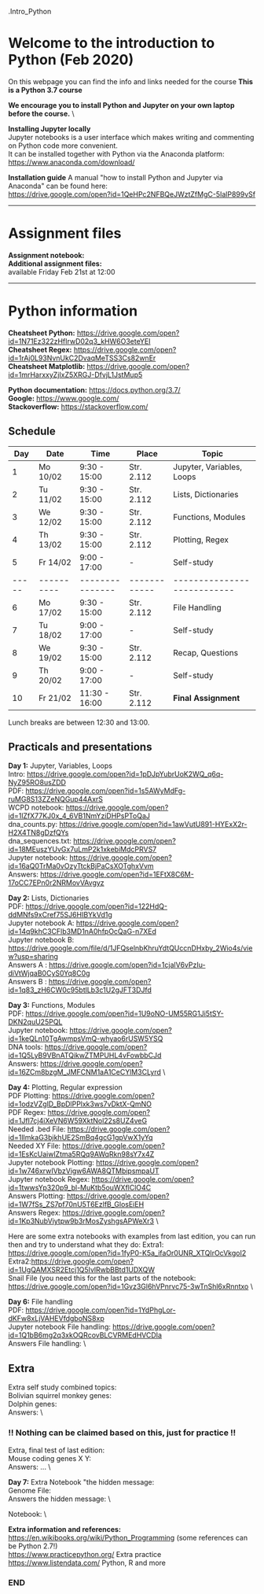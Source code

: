 .Intro_Python

# Welcome to the introduction to Python (Feb 2020)

On this webpage you can find the info and links needed for the course
**This is a Python 3.7 course**

**We encourage you to install Python and Jupyter on your own laptop before the course.** \

**Installing Jupyter locally**\
Jupyter notebooks is a user interface which makes writing and commenting on Python code more convenient.\
It can be installed together with Python via the Anaconda platform:\
https://www.anaconda.com/download/

**Installation guide**
A manual "how to install Python and Jupyter via Anaconda" can be found here:\
https://drive.google.com/open?id=1QeHPc2NFBQeJWztZfMgC-5IalP899vSf

--------------------------------------------------------------------------------------
# Assignment files 

**Assignment notebook:**   \
**Additional assignment files:** \
available Friday Feb 21st at 12:00

--------------------------------------------------------------------------------------

# Python information

**Cheatsheet Python:** https://drive.google.com/open?id=1N71Ez322zHfIrwD02q3_kHW6O3eteYEI \
**Cheatsheet Regex:** https://drive.google.com/open?id=1rAj0L93NvnUkC2DvaqMeTSS3Cs82wnEr \
**Cheatsheet Matplotlib:** https://drive.google.com/open?id=1mrHarxxyZjIxZ5XRGJ-DfvjL1JstMup5  

**Python documentation:** https://docs.python.org/3.7/ \
**Google:** https://www.google.com/ \
**Stackoverflow:** https://stackoverflow.com/ 

## Schedule

| Day | Date     | Time          | Place      | Topic                     |
|-----|----------|---------------|------------|---------------------------|
| 1   | Mo 10/02 |  9:30 - 15:00 | Str. 2.112 | Jupyter, Variables, Loops |
| 2   | Tu 11/02 |  9:30 - 15:00 | Str. 2.112 | Lists, Dictionaries       |
| 3   | We 12/02 |  9:30 - 15:00 | Str. 2.112 | Functions, Modules        |
| 4   | Th 13/02 |  9:30 - 15:00 | Str. 2.112 | Plotting, Regex           |
| 5   | Fr 14/02 |  9:00 - 17:00 | -          | Self-study                |
|-----|----------|---------------|------------|---------------------------|
| 6   | Mo 17/02 |  9:30 - 15:00 | Str. 2.112 | File Handling             |
| 7   | Tu 18/02 |  9:00 - 17:00 | -          | Self-study                |
| 8   | We 19/02 |  9:30 - 15:00 | Str. 2.112 | Recap, Questions          |
| 9   | Th 20/02 |  9:00 - 17:00 | -          | Self-study                |
| 10  | Fr 21/02 | 11:30 - 16:00 | Str. 2.112 | **Final Assignment**      |

Lunch breaks are between 12:30 and 13:00.



## Practicals and presentations ###

**Day 1:** Jupyter, Variables, Loops\
Intro: https://drive.google.com/open?id=1pDJpYubrUoK2WQ_q6q-NyZ95RO8usZDD \
PDF: https://drive.google.com/open?id=1s5AWyMdFg-ruMG8S13ZZeNQGup44AxrS \
WCPD notebook: https://drive.google.com/open?id=1lZfX77KJ0x_4_6VB1NmYziDHPsPToQaJ \
dna_counts.py: https://drive.google.com/open?id=1awVutU891-HYExX2r-H2X4TN8gDzfQYs \
dna_sequences.txt: https://drive.google.com/open?id=18MEuszYUvGx7uLmP2k1xkebiMdcPRVS7 \
Jupyter notebook: https://drive.google.com/open?id=16aQ0TrMa0vOzyTtckBjPaCsXOTghxVvm \
Answers: https://drive.google.com/open?id=1EFtX8C6M-17oCC7EPn0r2NRMovVAvgyz   

**Day 2:** Lists, Dictionaries \
PDF: https://drive.google.com/open?id=122HdQ-ddMNfs9xCref75SJ6HIBYkVd1g \
Jupyter notebook A: https://drive.google.com/open?id=14q9khC3CFlb3MD1nA0hfpOcQaG-n7XEd \
Jupyter notebook B: https://drive.google.com/file/d/1JFQselnbKhruYdtQUccnDHxby_2Wio4s/view?usp=sharing \
Answers A : https://drive.google.com/open?id=1cjalV6vPzIu-diVtWjqaB0CyS0Yq8C0g \
Answers B : https://drive.google.com/open?id=1q83_zH6CW0c95btlLb3c1U2gJFT3DJfd

**Day 3:** Functions, Modules \
PDF: https://drive.google.com/open?id=1U9oNO-UM55RG1Ji5tSY-DKN2quU25PQL \
Jupyter notebook: https://drive.google.com/open?id=1keQLn10TgAwmpsVmQ-whyao6rUSW5YSQ \
DNA tools: https://drive.google.com/open?id=1Q5LyB9VBnATQikwZTMPUHL4vFowbbCJd \
Answers: https://drive.google.com/open?id=16ZCm8bzgM_JMFCNM1aA1CeCYlM3CLyrd \


**Day 4:** Plotting, Regular expression \
PDF Plotting: https://drive.google.com/open?id=1odzVZglD_BpDlPPlxk3ws7vDktX-QmNO \
PDF Regex: https://drive.google.com/open?id=1JfI7cj4iXeVN6W59XktNol22s8UZ4veG \
Needed .bed File: https://drive.google.com/open?id=1lImkaG3bjkhUE2SmBq4gcG1gpVwX1yYq \
Needed XY File: https://drive.google.com/open?id=1EsKcUaiwlZtma5RQq9AWqRkn98sY7x4Z \
Jupyter notebook Plotting: https://drive.google.com/open?id=1w746xrwIVbzVigw6AWA8QTMbipsmpaUT \
Jupyter notebook Regex: https://drive.google.com/open?id=1twwsYp320p9_bl-MuKtb5ouWXflClO4C \
Answers Plotting: https://drive.google.com/open?id=1W7fSs_ZS7pf70nU5T6EzlfB_GlosEiEH  \
Answers Regex: https://drive.google.com/open?id=1Kp3NubViytpw9b3rMosZyshgsAPWeXr3 \

Here are some extra notebooks with examples from last edition, you can run then and try to understand what they do:
Extra1: https://drive.google.com/open?id=1fyP0-K5a_ifaOr0UNR_XTQIrOcVkgoI2 \
Extra2:https://drive.google.com/open?id=1UgQAMXSR2Etcj1Q5IvlRwbBBtd1UDXQW \
Snail File (you need this for the last parts of the notebook: https://drive.google.com/open?id=1Gvz3Gl6hVPnrvc75-3wTnShl6xRnntxo \

**Day 6:** File handling \
PDF: https://drive.google.com/open?id=1YdPhgLor-dKFw8xLjVAHEVfdgboNS8xp \
Jupyter notebook File handling: https://drive.google.com/open?id=1Q1bB6mg2q3xkOQRcovBLCVRMEdHVCDIa \
Answers File handling:  \


## Extra ##
Extra self study combined topics: \
Bolivian squirrel monkey genes:  \
Dolphin genes:  \
Answers:  \

### !! Nothing can be claimed based on this, just for practice !! ###
Extra, final test of last edition:  \
Mouse coding genes X Y:   \
Answers: ... \


**Day 7:** Extra
Notebook "the hidden message:  \
Genome File:  \
Answers the hidden message:  \

Notebook:  \




**Extra information and references:** \
https://en.wikibooks.org/wiki/Python_Programming (some references can be Python 2.7!) \
https://www.practicepython.org/ Extra practice \
https://www.listendata.com/ Python, R and more


### END
